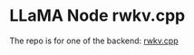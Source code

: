 # LLaMA Node rwkv.cpp
The repo is for one of the backend: [rwkv.cpp](https://github.com/saharNooby/rwkv.cpp)